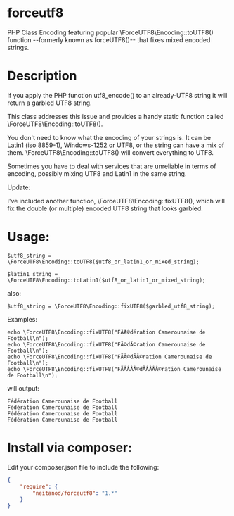 forceutf8
=========

PHP Class Encoding featuring popular \ForceUTF8\Encoding::toUTF8() function --formerly known as forceUTF8()-- that fixes mixed encoded strings.

Description
===========

If you apply the PHP function utf8_encode() to an already-UTF8 string it will return a garbled UTF8 string.

This class addresses this issue and provides a handy static function called \ForceUTF8\Encoding::toUTF8().

You don't need to know what the encoding of your strings is. It can be Latin1 (iso 8859-1), Windows-1252 or UTF8, or the string can have a mix of them. \ForceUTF8\Encoding::toUTF8() will convert everything to UTF8.

Sometimes you have to deal with services that are unreliable in terms of encoding, possibly mixing UTF8 and Latin1 in the same string.

Update:

I've included another function, \ForceUTF8\Encoding::fixUTF8(), which will fix the double (or multiple) encoded UTF8 string that looks garbled.

Usage:
======

    $utf8_string = \ForceUTF8\Encoding::toUTF8($utf8_or_latin1_or_mixed_string);

    $latin1_string = \ForceUTF8\Encoding::toLatin1($utf8_or_latin1_or_mixed_string);

also:

    $utf8_string = \ForceUTF8\Encoding::fixUTF8($garbled_utf8_string);

Examples:

    echo \ForceUTF8\Encoding::fixUTF8("FÃÂ©dération Camerounaise de Football\n");
    echo \ForceUTF8\Encoding::fixUTF8("FÃ©dÃ©ration Camerounaise de Football\n");
    echo \ForceUTF8\Encoding::fixUTF8("FÃÂ©dÃÂ©ration Camerounaise de Football\n");
    echo \ForceUTF8\Encoding::fixUTF8("FÃÂÂÂÂ©dÃÂÂÂÂ©ration Camerounaise de Football\n");

will output:

    Fédération Camerounaise de Football
    Fédération Camerounaise de Football
    Fédération Camerounaise de Football
    Fédération Camerounaise de Football

Install via composer:
=====================
Edit your composer.json file to include the following:

```json
{
    "require": {
        "neitanod/forceutf8": "1.*" 
    }
}
```

